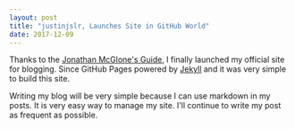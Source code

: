 ```yaml
---
layout: post
title: "justinjslr, Launches Site in GitHub World"
date: 2017-12-09
---
```


Thanks to the [Jonathan McGlone's Guide](http://jmcglone.com/guides/github-pages/), I finally launched my official site for blogging.
Since GitHub Pages powered by [Jekyll](http://jekyllrb.com) and it was very simple to build this site.

Writing my blog will be very simple because I can use markdown in my posts. It is very easy way to manage my site.
I'll continue to write my post as frequent as possible.
